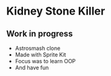 #  Kidney Stone Killer
## Work in progress

* Astrosmash clone
* Made with Sprite Kit
* Focus was to learn OOP
* And have fun

